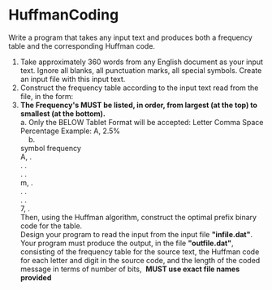 ﻿# HuffmanCoding

Write a program that takes any input text and produces both a frequency table and the corresponding Huffman code.<br>
1. Take approximately 360 words from any English document as your input text. Ignore all blanks, all punctuation marks, all special symbols. Create an input file with this input text.<br>
2. Construct the frequency table according to the input text read from the file, in the form:<br>
3. <b>The Frequency's MUST be listed, in order, from largest (at the top) to smallest (at the bottom).</b><br>
	a. Only the BELOW Tablet Format will be accepted: Letter Comma Space Percentage Example: A, 2.5%<br>
    b.  <br>
		symbol frequency<br>
		A, .<br>
		.  .<br>
		.  .<br>
		m, .<br>
		.  .<br>
		.  .<br>
		7, .<br>
Then, using the Huffman algorithm, construct the optimal prefix binary code for the table.<br>
Design your program to read the input from the input file <b>"infile.dat"</b>. Your program must produce the output, in the file <b>"outfile.dat"</b>, consisting of
the frequency table for the source text,
the Huffman code for each letter and digit in the source code, and
the length of the coded message in terms of number of bits, 
<b>MUST use exact file names provided </b>
